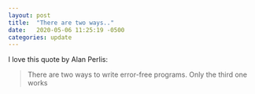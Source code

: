```yaml
---
layout: post
title:  "There are two ways.."
date:   2020-05-06 11:25:19 -0500
categories: update
---
```

I love this quote by Alan Perlis:

> There are two ways to write error-free programs. Only the third one works